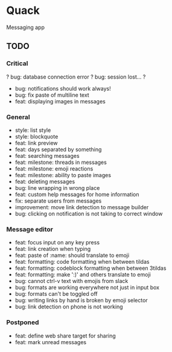 # Quack
Messaging app

## TODO

### Critical
? bug: database connection error
? bug: session lost... ?
- bug: notifications should work always!
- bug: fix paste of multiline text
- feat: displaying images in messages

### General
- style: list style
- style: blockquote
- feat: link preview
- feat: days separated by something
- feat: searching messages
- feat: milestone: threads in messages
- feat: milestone: emoji reactions 
- feat: milestone: ability to paste images
- feat: deleting messages
- bug: line wrapping in wrong place
- feat: custom help messages for home information
- fix: separate users from messages 
- improvement: move link detection to message builder
- bug: clicking on notification is not taking to correct window

### Message editor
- feat: focus input on any key press
- feat: link creation when typing
- feat: paste of :name: should translate to emoji
- feat: formatting: code formatting when between tildas
- feat: formatting: codeblock formatting when between 3tildas
- feat: formatting: make ':)' and others translate to emoji
- bug: cannot ctrl-v text with emojis from slack
- bug: formats are working everywhere not just in input box
- bug: formats can't be toggled off
- bug: writing links by hand is broken by emoji selector
- bug: link detection on phone is not working

### Postponed
- feat: define web share target for sharing
- feat: mark unread messages

